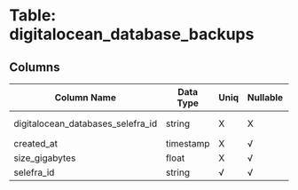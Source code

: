 # Table: digitalocean_database_backups

## Columns 

|  Column Name   |  Data Type  | Uniq | Nullable | Description | 
|  ----  | ----  | ----  | ----  | ---- | 
| digitalocean_databases_selefra_id | string | X | X | fk to digitalocean_databases.selefra_id | 
| created_at | timestamp | X | √ |  | 
| size_gigabytes | float | X | √ |  | 
| selefra_id | string | √ | √ | random id | 


